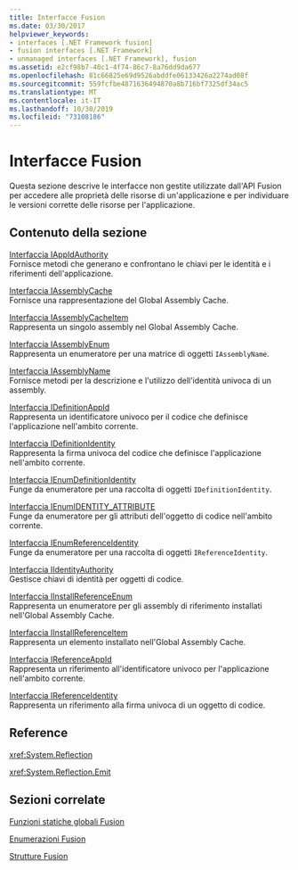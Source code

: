 ```yaml
---
title: Interfacce Fusion
ms.date: 03/30/2017
helpviewer_keywords:
- interfaces [.NET Framework fusion]
- fusion interfaces [.NET Framework]
- unmanaged interfaces [.NET Framework], fusion
ms.assetid: e2cf98b7-40c1-4f74-86c7-8a76dd9da677
ms.openlocfilehash: 81c66825e69d9526abddfe06133426a2274ad08f
ms.sourcegitcommit: 559fcfbe4871636494870a8b716bf7325df34ac5
ms.translationtype: MT
ms.contentlocale: it-IT
ms.lasthandoff: 10/30/2019
ms.locfileid: "73108186"
---
```

# <a name="fusion-interfaces"></a>Interfacce Fusion
Questa sezione descrive le interfacce non gestite utilizzate dall'API Fusion per accedere alle proprietà delle risorse di un'applicazione e per individuare le versioni corrette delle risorse per l'applicazione.  
  
## <a name="in-this-section"></a>Contenuto della sezione  
 [Interfaccia IAppIdAuthority](iappidauthority-interface.md)  
 Fornisce metodi che generano e confrontano le chiavi per le identità e i riferimenti dell'applicazione.  
  
 [Interfaccia IAssemblyCache](iassemblycache-interface.md)  
 Fornisce una rappresentazione del Global Assembly Cache.  
  
 [Interfaccia IAssemblyCacheItem](iassemblycacheitem-interface.md)  
 Rappresenta un singolo assembly nel Global Assembly Cache.  
  
 [Interfaccia IAssemblyEnum](iassemblyenum-interface.md)  
 Rappresenta un enumeratore per una matrice di oggetti `IAssemblyName`.  
  
 [Interfaccia IAssemblyName](iassemblyname-interface.md)  
 Fornisce metodi per la descrizione e l'utilizzo dell'identità univoca di un assembly.  
  
 [Interfaccia IDefinitionAppId](idefinitionappid-interface.md)  
 Rappresenta un identificatore univoco per il codice che definisce l'applicazione nell'ambito corrente.  
  
 [Interfaccia IDefinitionIdentity](idefinitionidentity-interface.md)  
 Rappresenta la firma univoca del codice che definisce l'applicazione nell'ambito corrente.  
  
 [Interfaccia IEnumDefinitionIdentity](ienumdefinitionidentity-interface.md)  
 Funge da enumeratore per una raccolta di oggetti `IDefinitionIdentity`.  
  
 [Interfaccia IEnumIDENTITY_ATTRIBUTE](ienumidentity-attribute-interface.md)  
 Funge da enumeratore per gli attributi dell'oggetto di codice nell'ambito corrente.  
  
 [Interfaccia IEnumReferenceIdentity](ienumreferenceidentity-interface.md)  
 Funge da enumeratore per una raccolta di oggetti `IReferenceIdentity`.  
  
 [Interfaccia IIdentityAuthority](iidentityauthority-interface.md)  
 Gestisce chiavi di identità per oggetti di codice.  
  
 [Interfaccia IInstallReferenceEnum](iinstallreferenceenum-interface.md)  
 Rappresenta un enumeratore per gli assembly di riferimento installati nell'Global Assembly Cache.  
  
 [Interfaccia IInstallReferenceItem](iinstallreferenceitem-interface.md)  
 Rappresenta un elemento installato nell'Global Assembly Cache.  
  
 [Interfaccia IReferenceAppId](ireferenceappid-interface.md)  
 Rappresenta un riferimento all'identificatore univoco per l'applicazione nell'ambito corrente.  
  
 [Interfaccia IReferenceIdentity](ireferenceidentity-interface.md)  
 Rappresenta un riferimento alla firma univoca di un oggetto di codice.  
  
## <a name="reference"></a>Reference  
 <xref:System.Reflection>  
  
 <xref:System.Reflection.Emit>  
  
## <a name="related-sections"></a>Sezioni correlate  
 [Funzioni statiche globali Fusion](fusion-global-static-functions.md)  
  
 [Enumerazioni Fusion](fusion-enumerations.md)  
  
 [Strutture Fusion](fusion-structures.md)
